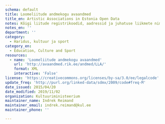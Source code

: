 ```yaml
---
schema: default
title: Loomeliitude andmekogu avaandmed
title_en: Artistic Associations in Estonia Open Data
notes: Kõigi liitude registrikoodid, aadressid ja juhatuse liikmete nimed ning isikukoodid.
notes_en: ''
department: ''
category:
  - Haridus, kultuur ja sport
category_en:
  - Education, Culture and Sport
resources:
  - name: 'Loomeliitude andmekogu avaandmed'
    url: 'http://avaandmed.rik.ee/andmed/LLA/'
    format: XML
    interactive: 'False'
license: 'https://creativecommons.org/licenses/by-sa/3.0/ee/legalcode'
update_freq: 'http://purl.org/linked-data/sdmx/2009/code#freq-M'
date_issued: 2015/04/20
date_modified: 2019/11/02
organization: Kultuuriministeerium
maintainer_name: Indrek Reimand
maintainer_email: indrek.reimand@kul.ee
maintainer_phone: ''

---
```

